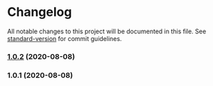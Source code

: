 # Changelog

All notable changes to this project will be documented in this file. See [standard-version](https://github.com/conventional-changelog/standard-version) for commit guidelines.

### [1.0.2](https://github.com/mamal72/ifexpr/compare/v1.0.1...v1.0.2) (2020-08-08)

### 1.0.1 (2020-08-08)
